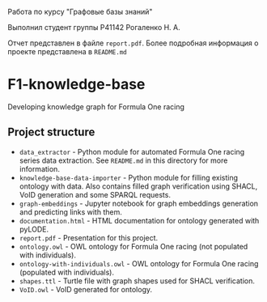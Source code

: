 Работа по курсу "Графовые базы знаний"

Выполнил студент группы P41142 Рогаленко Н. А.

Отчет представлен в файле `report.pdf`. Более подробная информация о проекте представлена в `README.md` 

# F1-knowledge-base
Developing knowledge graph for Formula One racing

## Project structure
- `data_extractor` - Python module for automated Formula One racing series data
extraction. See `README.md` in this directory for more information.
- `knowledge-base-data-importer` - Python module for filling existing ontology with data. Also contains filled graph verification using SHACL, VoID generation  and 
some SPARQL requests.
- `graph-embeddings` - Jupyter notebook for graph embeddings generation and predicting links with them.
- `documentation.html` - HTML documentation for ontology generated with pyLODE.
- `report.pdf` - Presentation for this project.
- `ontology.owl` - OWL ontology for Formula One racing (not populated with individuals).
- `ontology-with-individuals.owl` - OWL ontology for Formula One racing (populated with individuals).
- `shapes.ttl` - Turtle file with graph shapes used for SHACL verification.
- `VoID.owl` - VoID generated for ontology.
